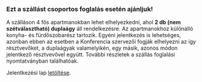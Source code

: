 <h3 class="fs-subtitle">Ezt a szállást csoportos foglalás esetén ajánljuk!</h3>

A szálláson 4 fős apartmanokban lehet elhelyezkedni, ahol **2 db (nem szétválasztható) duplaágy** áll rendelkezésre. Az apartmanokhoz különálló konyha- és fürdőszobarész tartozik. Egyéni jelentkezés is lehetséges, azonban ebben az esetben a Konferencia szervezői fogják elhelyezni az így résztvevőket, a duplaágyak valamelyikén, egy másik, azonos módon jelentkező résztvevővel együtt. További részletek a szállás foglalási nyomtatványban találhatóak.

Jelentkezési lap <a href="/forms/broadway.en.docx">letöltése</a>.
